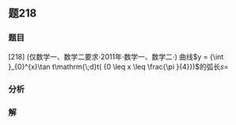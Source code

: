 ## 题218
### 题目
[218] (仅数学一、数学二要求$\cdot  {2011}$年$\cdot$数学一、数学二$\cdot$) 曲线$y = {\int }_{0}^{x}\tan t\mathrm{\;d}t( {0 \leq  x \leq  \frac{\pi }{4}})$的弧长$s=$ 
### 分析

### 解